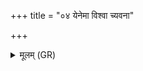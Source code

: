 +++
title = "०४ येनेमा विश्वा च्यवना"

+++
<details><summary>मूलम् (GR)</summary>

येनेमा विश्वा च्यवना कृतानि  
यो दासं वर्णम् अधरं गुहाकः ।  
श्वघ्नीव यो जिगीवाँल् लक्षम् आदद्  
अर्यः पुष्टानि स (…) ॥
</details>